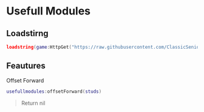 # Usefull Modules

## Loadstirng
```lua
loadstring(game:HttpGet("https://raw.githubusercontent.com/ClassicSenior/UsefullModule/main/module.lua"))()
```

## Feautures
Offset Forward
```lua
usefullmodules:offsetForward(studs)
```
> Return nil
